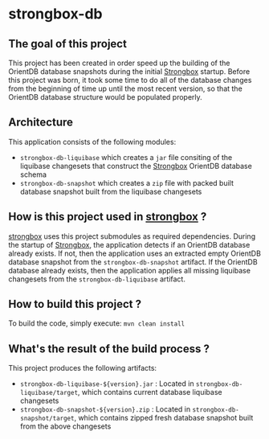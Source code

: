 # strongbox-db

## The goal of this project
This project has been created in order speed up the building of the OrientDB database snapshots during the initial [Strongbox](https://github.com/strongbox/strongbox) startup. Before this project was born, it took some time to do all of the database changes from the beginning of time up until the most recent version, so that the OrientDB database structure would be populated properly.

## Architecture
This application consists of the following modules:
* `strongbox-db-liquibase` which creates a `jar` file consiting of the liquibase changesets that construct the [Strongbox](https://github.com/strongbox/strongbox) OrientDB database schema
* `strongbox-db-snapshot` which creates a `zip` file with packed built database snapshot built from the liquibase changesets

## How is this project used in [strongbox](https://github.com/strongbox/strongbox) ?
[strongbox](https://github.com/strongbox/strongbox) uses this project submodules as required dependencies. During the startup of [Strongbox](https://github.com/strongbox/strongbox), the application detects if an OrientDB database already exists. If not, then the application uses an extracted empty OrientDB database snapshot from the `strongbox-db-snapshot` artifact. If the OrientDB database already exists, then the application applies all missing liquibase changesets from the `strongbox-db-liquibase` artifact.

## How to build this project ?
To build the code, simply execute:
`mvn clean install`

## What's the result of the build process ?
This project produces the following artifacts:
* `strongbox-db-liquibase-${version}.jar` : Located in `strongbox-db-liquibase/target`, which contains current database liquibase changesets
* `strongbox-db-snapshot-${version}.zip` : Located in `strongbox-db-snapshot/target`, which contains zipped fresh database snapshot built from the above changesets 
